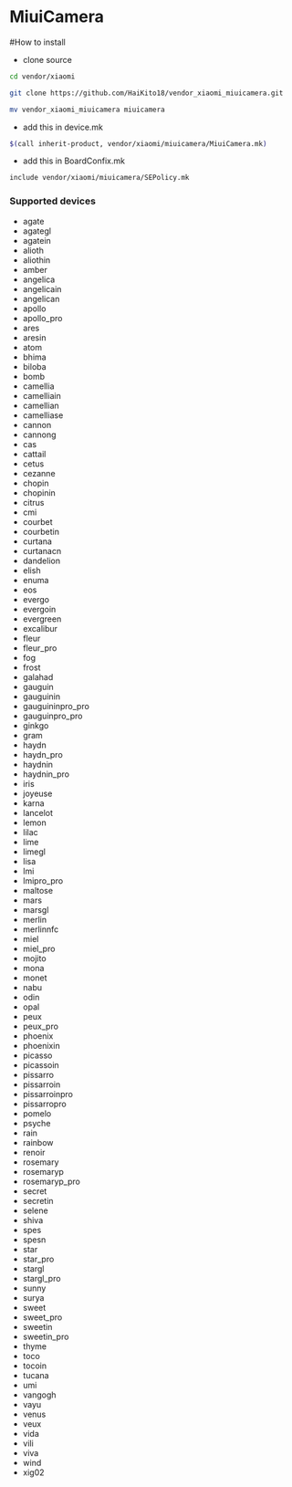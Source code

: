 # MiuiCamera
#How to install
- clone source
```bash
cd vendor/xiaomi
```
```bash
git clone https://github.com/HaiKito18/vendor_xiaomi_miuicamera.git
```
```bash
mv vendor_xiaomi_miuicamera miuicamera
```
- add this in device.mk
```bash
$(call inherit-product, vendor/xiaomi/miuicamera/MiuiCamera.mk)
```
- add this in BoardConfix.mk
```bash
include vendor/xiaomi/miuicamera/SEPolicy.mk
```
### Supported devices
* agate
* agategl
* agatein
* alioth
* aliothin
* amber
* angelica
* angelicain
* angelican
* apollo
* apollo_pro
* ares
* aresin
* atom
* bhima
* biloba
* bomb
* camellia
* camelliain
* camellian
* camelliase
* cannon
* cannong
* cas
* cattail
* cetus
* cezanne
* chopin
* chopinin
* citrus
* cmi
* courbet
* courbetin
* curtana
* curtanacn
* dandelion
* elish
* enuma
* eos
* evergo
* evergoin
* evergreen
* excalibur
* fleur
* fleur_pro
* fog
* frost
* galahad
* gauguin
* gauguinin
* gauguininpro_pro
* gauguinpro_pro
* ginkgo
* gram
* haydn
* haydn_pro
* haydnin
* haydnin_pro
* iris
* joyeuse
* karna
* lancelot
* lemon
* lilac
* lime
* limegl
* lisa
* lmi
* lmipro_pro
* maltose
* mars
* marsgl
* merlin
* merlinnfc
* miel
* miel_pro
* mojito
* mona
* monet
* nabu
* odin
* opal
* peux
* peux_pro
* phoenix
* phoenixin
* picasso
* picassoin
* pissarro
* pissarroin
* pissarroinpro
* pissarropro
* pomelo
* psyche
* rain
* rainbow
* renoir
* rosemary
* rosemaryp
* rosemaryp_pro
* secret
* secretin
* selene
* shiva
* spes
* spesn
* star
* star_pro
* stargl
* stargl_pro
* sunny
* surya
* sweet
* sweet_pro
* sweetin
* sweetin_pro
* thyme
* toco
* tocoin
* tucana
* umi
* vangogh
* vayu
* venus
* veux
* vida
* vili
* viva
* wind
* xig02
